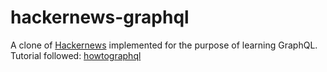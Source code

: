 # hackernews-graphql
A clone of [Hackernews](https://news.ycombinator.com) implemented for the purpose of learning GraphQL. Tutorial followed: [howtographql](https://www.howtographql.com)
